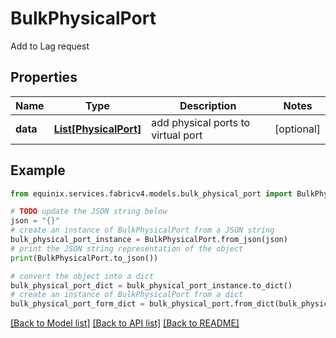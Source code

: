 # BulkPhysicalPort

Add to Lag request

## Properties

Name | Type | Description | Notes
------------ | ------------- | ------------- | -------------
**data** | [**List[PhysicalPort]**](PhysicalPort.md) | add physical ports to virtual port | [optional] 

## Example

```python
from equinix.services.fabricv4.models.bulk_physical_port import BulkPhysicalPort

# TODO update the JSON string below
json = "{}"
# create an instance of BulkPhysicalPort from a JSON string
bulk_physical_port_instance = BulkPhysicalPort.from_json(json)
# print the JSON string representation of the object
print(BulkPhysicalPort.to_json())

# convert the object into a dict
bulk_physical_port_dict = bulk_physical_port_instance.to_dict()
# create an instance of BulkPhysicalPort from a dict
bulk_physical_port_form_dict = bulk_physical_port.from_dict(bulk_physical_port_dict)
```
[[Back to Model list]](../README.md#documentation-for-models) [[Back to API list]](../README.md#documentation-for-api-endpoints) [[Back to README]](../README.md)


